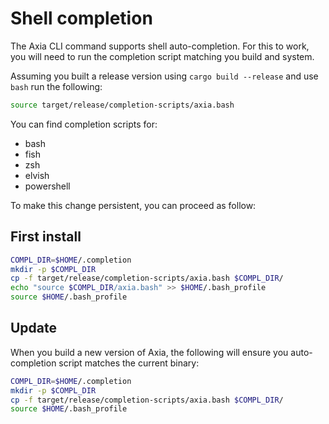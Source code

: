 # Shell completion

The Axia CLI command supports shell auto-completion. For this to work, you will need to run the completion script matching you build and system.

Assuming you built a release version using `cargo build --release` and use `bash` run the following:

```bash
source target/release/completion-scripts/axia.bash
```

You can find completion scripts for:

- bash
- fish
- zsh
- elvish
- powershell

To make this change persistent, you can proceed as follow:

## First install

```bash
COMPL_DIR=$HOME/.completion
mkdir -p $COMPL_DIR
cp -f target/release/completion-scripts/axia.bash $COMPL_DIR/
echo "source $COMPL_DIR/axia.bash" >> $HOME/.bash_profile
source $HOME/.bash_profile
```

## Update

When you build a new version of Axia, the following will ensure you auto-completion script matches the current binary:

```bash
COMPL_DIR=$HOME/.completion
mkdir -p $COMPL_DIR
cp -f target/release/completion-scripts/axia.bash $COMPL_DIR/
source $HOME/.bash_profile
```
